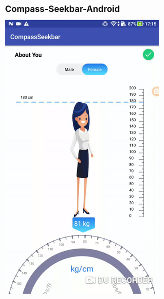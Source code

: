 # Compass-Seekbar-Android
![Imgur Image](https://github.com/AMBE1203/Compass-Seekbar-Android/blob/master/screenshot/demo.gif)

